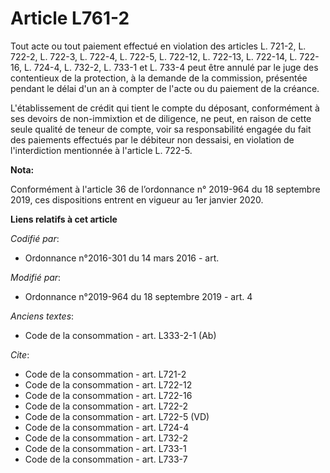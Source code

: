 # Article L761-2

Tout acte ou tout paiement effectué en violation des articles L. 721-2, L. 722-2, L. 722-3, L. 722-4, L. 722-5, L. 722-12, L.
722-13, L. 722-14, L. 722-16, L. 724-4, L. 732-2, L. 733-1 et L. 733-4 peut être annulé par le juge des contentieux de la
protection, à la demande de la commission, présentée pendant le délai d'un an à compter de l'acte ou du paiement de la
créance.

L'établissement de crédit qui tient le compte du déposant, conformément à ses devoirs de non-immixtion et de diligence, ne
peut, en raison de cette seule qualité de teneur de compte, voir sa responsabilité engagée du fait des paiements effectués
par le débiteur non dessaisi, en violation de l'interdiction mentionnée à l'article L. 722-5.

**Nota:**

Conformément à l'article 36 de l’ordonnance n° 2019-964 du 18 septembre 2019, ces dispositions entrent en vigueur au 1er
janvier 2020.

**Liens relatifs à cet article**

_Codifié par_:

  - Ordonnance n°2016-301 du 14 mars 2016 - art.

_Modifié par_:

  - Ordonnance n°2019-964 du 18 septembre 2019 - art. 4

_Anciens textes_:

  - Code de la consommation - art. L333-2-1 (Ab)

_Cite_:

  - Code de la consommation - art. L721-2
  - Code de la consommation - art. L722-12
  - Code de la consommation - art. L722-16
  - Code de la consommation - art. L722-2
  - Code de la consommation - art. L722-5 (VD)
  - Code de la consommation - art. L724-4
  - Code de la consommation - art. L732-2
  - Code de la consommation - art. L733-1
  - Code de la consommation - art. L733-7
